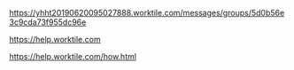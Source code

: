 https://yhht20190620095027888.worktile.com/messages/groups/5d0b56e3c9cda73f955dc96e
















https://help.worktile.com

https://help.worktile.com/how.html
















































